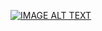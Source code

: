 [![IMAGE ALT TEXT](http://img.youtube.com/vi/utpd4Th2b3E/0.jpg)](https://www.youtube.com/watch?v=utpd4Th2b3E "DolameDemo")
